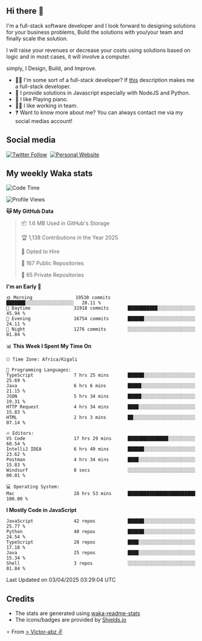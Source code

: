 ## Hi there 👋
I'm a full-stack software developer and I look forward to designing solutions for your business problems, Build the solutions with you/your team and finally scale the solution.

I will raise your revenues or decrease your costs using solutions based on logic and in most cases, it will involve a computer.

simply, I Design, Build, and Improve.

- 👨‍💻 I'm some sort of a full-stack developer? If [this](https://www.w3schools.com/whatis/whatis_fullstack.asp) description makes me a full-stack developer.
- 🌱 I provide solutions in Javascript especially with NodeJS and Python. 
- 🎹 I like Playing piano.
- 👯‍♀️ I like working in team.
- ❓ Want to know more about me? You can always contact me via my social medias account!

## Social media
[![Twitter Follow](https://img.shields.io/twitter/follow/vicky_abz?color=%231DA1F2&label=Twitter&style=for-the-badge&logo=twitter&logoColor=ffffff)](https://twitter.com/vicky_abz)
‎‎ [![Personal Website](https://img.shields.io/static/v1?label=visit&message=victor-abz.com&color=%235F021F&style=for-the-badge)](https://victor-abz.com/)

## My weekly Waka stats
<!--START_SECTION:waka-->
![Code Time](http://img.shields.io/badge/Code%20Time-1%2C381%20hrs%2053%20mins-blue)

![Profile Views](http://img.shields.io/badge/Profile%20Views-0-blue)

**🐱 My GitHub Data** 

> 📦 1.6 MB Used in GitHub's Storage 
 > 
> 🏆 1,138 Contributions in the Year 2025
 > 
> 💼 Opted to Hire
 > 
> 📜 167 Public Repositories 
 > 
> 🔑 65 Private Repositories 
 > 
**I'm an Early 🐤** 

```text
🌞 Morning                19530 commits       ███████░░░░░░░░░░░░░░░░░░   28.11 % 
🌆 Daytime                31918 commits       ███████████░░░░░░░░░░░░░░   45.94 % 
🌃 Evening                16754 commits       ██████░░░░░░░░░░░░░░░░░░░   24.11 % 
🌙 Night                  1276 commits        ░░░░░░░░░░░░░░░░░░░░░░░░░   01.84 % 
```


📊 **This Week I Spent My Time On** 

```text
🕑︎ Time Zone: Africa/Kigali

💬 Programming Languages: 
TypeScript               7 hrs 25 mins       ██████░░░░░░░░░░░░░░░░░░░   25.69 % 
Java                     6 hrs 6 mins        █████░░░░░░░░░░░░░░░░░░░░   21.15 % 
JSON                     5 hrs 34 mins       █████░░░░░░░░░░░░░░░░░░░░   19.31 % 
HTTP Request             4 hrs 34 mins       ████░░░░░░░░░░░░░░░░░░░░░   15.83 % 
HTML                     2 hrs 3 mins        ██░░░░░░░░░░░░░░░░░░░░░░░   07.14 % 

🔥 Editors: 
VS Code                  17 hrs 29 mins      ███████████████░░░░░░░░░░   60.54 % 
IntelliJ IDEA            6 hrs 49 mins       ██████░░░░░░░░░░░░░░░░░░░   23.62 % 
Postman                  4 hrs 34 mins       ████░░░░░░░░░░░░░░░░░░░░░   15.83 % 
Windsurf                 0 secs              ░░░░░░░░░░░░░░░░░░░░░░░░░   00.01 % 

💻 Operating System: 
Mac                      28 hrs 53 mins      █████████████████████████   100.00 % 
```

**I Mostly Code in JavaScript** 

```text
JavaScript               42 repos            ██████░░░░░░░░░░░░░░░░░░░   25.77 % 
Python                   40 repos            ██████░░░░░░░░░░░░░░░░░░░   24.54 % 
TypeScript               28 repos            ████░░░░░░░░░░░░░░░░░░░░░   17.18 % 
Java                     25 repos            ████░░░░░░░░░░░░░░░░░░░░░   15.34 % 
Shell                    3 repos             ░░░░░░░░░░░░░░░░░░░░░░░░░   01.84 % 
```




 Last Updated on 03/04/2025 03:29:04 UTC
<!--END_SECTION:waka-->

## Credits
- The stats are generated using [waka-readme-stats](https://github.com/anmol098/waka-readme-stats)
- The icons/badges are provided by [Shields.io](https://shields.io/)

⭐️ From [> Victor-abz ✌](https://victor-abz.com/)

